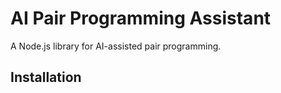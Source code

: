 # AI Pair Programming Assistant

A Node.js library for AI-assisted pair programming.

## Installation 